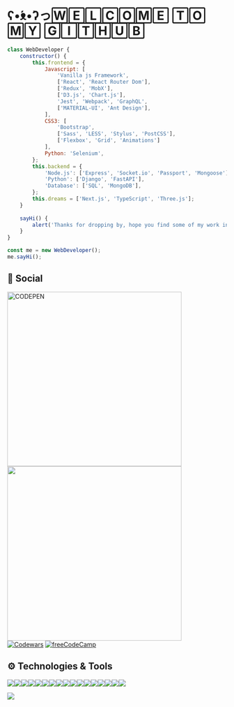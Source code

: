 # ʕ•́ᴥ•̀ʔっ🅆🄴🄻🄲🄾🄼🄴 🅃🄾 🄼🅈 🄶🄸🅃🄷🅄🄱
``` javascript
class WebDeveloper {
	constructor() {
		this.frontend = {
			Javascript: [
				'Vanilla js Framework',
				['React', 'React Router Dom'],
				['Redux', 'MobX'],
				['D3.js', 'Chart.js'],
				'Jest', 'Webpack', 'GraphQL',
				['MATERIAL-UI', 'Ant Design'],
			],
			CSS3: [
				'Bootstrap',
				['Sass', 'LESS', 'Stylus', 'PostCSS'],
				['Flexbox', 'Grid', 'Animations']
			],
			Python: 'Selenium',
		};
		this.backend = {
			'Node.js': ['Express', 'Socket.io', 'Passport', 'Mongoose'],
			'Python': ['Django', 'FastAPI'],
			'Database': ['SQL', 'MongoDB'],
		};
		this.dreams = ['Next.js', 'TypeScript', 'Three.js'];
	}
	
	sayHi() {
		alert('Thanks for dropping by, hope you find some of my work interesting.');
	}
}

const me = new WebDeveloper();
me.sayHi();
```										
             																																					  
## :robot: Social
[<img src='https://encrypted-tbn0.gstatic.com/images?q=tbn:ANd9GcSxuAObRP7voMKCr5v6Mb46sv_N40oJy3VjpzXx5TFC3cwk_mZYn3hPSd40jzPBT_6MMw&usqp=CAU' width="400" alt="CODEPEN"/>](https://codepen.io/serega-seleznev)<br/>
 [<img src="https://encrypted-tbn0.gstatic.com/images?q=tbn:ANd9GcScljkBJXH9m0UZ5E3GD6Z1xqZo7U3MCzLkUQ&usqp=CAU"
width="400"/>](https://www.sololearn.com/profile/16316680)<br/>
[![Codewars](https://www.codewars.com/users/zwerr/badges/large)](https://www.codewars.com/users/zwerr)
 [![freeCodeCamp](https://i.ibb.co/gM2SXbY/screencapture-freecodecamp-org-certification-zwerr-full-stack-2021-08-02-16-51-12-1.png)](https://www.freecodecamp.org/zwerr)
 ##   ⚙️ Technologies & Tools
 ![](https://img.shields.io/badge/Ubuntu-E95420?style=for-the-badge&logo=ubuntu&logoColor=white)![](https://img.shields.io/badge/Python-14354C?style=for-the-badge&logo=python&logoColor=white)![](https://img.shields.io/badge/HTML-239120?style=for-the-badge&logo=html5&logoColor=white)![](https://img.shields.io/badge/CSS3-1572B6?style=for-the-badge&logo=css3&logoColor=white)![](https://res.cloudinary.com/practicaldev/image/fetch/s--yXd1I4K0--/c_limit%2Cf_auto%2Cfl_progressive%2Cq_auto%2Cw_880/https://img.shields.io/badge/Javascript-323330%3Fstyle%3Dfor-the-badge%26logo%3Djavascript%26logoColor%3DF7DF1E)![](https://img.shields.io/badge/Node.js-43853D?style=for-the-badge&logo=node.js&logoColor=white)![](https://img.shields.io/badge/Sass-CC6699?style=for-the-badge&logo=sass&logoColor=white)![](https://img.shields.io/badge/Express.js-404D59?style=for-the-badge)![](https://img.shields.io/badge/React-20232A?style=for-the-badge&logo=react&logoColor=61DAFB)![](https://img.shields.io/badge/Bootstrap-563D7C?style=for-the-badge&logo=bootstrap&logoColor=white)![](https://img.shields.io/badge/styled--components-DB7093?style=for-the-badge&logo=styled-components&logoColor=white)![](https://img.shields.io/badge/Material--UI-0081CB?style=for-the-badge&logo=material-ui&logoColor=white)![](https://img.shields.io/badge/Redux-593D88?style=for-the-badge&logo=redux&logoColor=white)![](https://img.shields.io/badge/React_Router-CA4245?style=for-the-badge&logo=react-router&logoColor=white)![](https://img.shields.io/badge/Django-092E20?style=for-the-badge&logo=django&logoColor=white)![](https://img.shields.io/badge/MongoDB-4EA94B?style=for-the-badge&logo=mongodb&logoColor=white)![](https://img.shields.io/badge/SQLite-07405E?style=for-the-badge&logo=sqlite&logoColor=white)

 ![](https://github-profile-trophy.vercel.app/?username=Zwerruga&theme=dracula)
